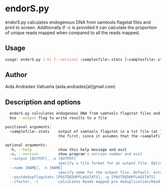 # endorS.py
endorS.py calculates endogenous DNA from samtools flagstat files and print to screen. Additionally if -c is provided it can calculate the proportion of unique reads mapped when compared to all the reads mapped. 

## Usage
```bash
usage: endorS.py [-h] [--version] <samplesfile>.stats [<samplesfile>.stats]
```

## Author
Aida Andrades Valtueña (aida.andrades[at]gmail.com)

## Description and options
```bash
  endorS.py calculates endogenous DNA from samtools flagstat files and print to screen
  Use --output flag to write results to a file

positional arguments:
  <samplefile>.stats    output of samtools flagstat in a txt file (at least one required). If two files are supplied, the mapped reads of the second file is divided by the total reads in
                        the first, since it assumes that the <samplefile.stats> are related to the same sample. Useful after BAM filtering

optional arguments:
  -h, --help            show this help message and exit
  -v, --version         show program's version number and exit
  --output [OUTPUT], -o [OUTPUT]
                        specify a file format for an output file. Options: <json> for a MultiQC json output. Default: none
  --name [NAME], -n [NAME]
                        specify name for the output file. Default: extracted from the first samtools flagstat file provided
  --postdedupflagstats [POSTDEDUPFLAGSTATS], -p [POSTDEDUPFLAGSTATS]
  --cfactor, -c         calculates Reads mapped pre deduplication/Read mapped post deduplication. WARNING= Only calculated when 2 or 3 (using the -p option) samtools flagstats provided

```
